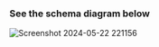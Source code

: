 ### See the schema diagram below

![Screenshot 2024-05-22 221156](https://github.com/HeatTransfer/SQL-Challenges/assets/53636141/575609d3-1f30-4142-9e72-6aab40afd409)
